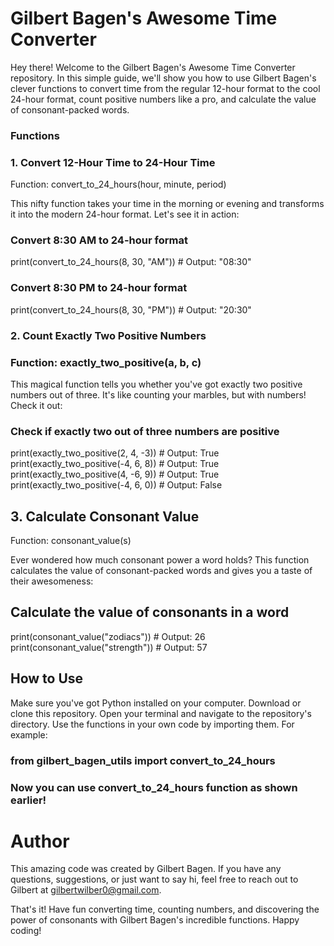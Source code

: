 # Gilbert Bagen's Awesome Time Converter
Hey there! Welcome to the Gilbert Bagen's Awesome Time Converter repository. In this simple guide, we'll show you how to use Gilbert Bagen's clever functions to convert time from the regular 12-hour format to the cool 24-hour format, count positive numbers like a pro, and calculate the value of consonant-packed words.

### Functions
### 1. Convert 12-Hour Time to 24-Hour Time
Function: convert_to_24_hours(hour, minute, period)

This nifty function takes your time in the morning or evening and transforms it into the modern 24-hour format. Let's see it in action:
### Convert 8:30 AM to 24-hour format
print(convert_to_24_hours(8, 30, "AM"))  # Output: "08:30"

### Convert 8:30 PM to 24-hour format
print(convert_to_24_hours(8, 30, "PM"))  # Output: "20:30"
### 2. Count Exactly Two Positive Numbers
### Function: exactly_two_positive(a, b, c)

This magical function tells you whether you've got exactly two positive numbers out of three. It's like counting your marbles, but with numbers! Check it out:

### Check if exactly two out of three numbers are positive
print(exactly_two_positive(2, 4, -3))  # Output: True
print(exactly_two_positive(-4, 6, 8))  # Output: True
print(exactly_two_positive(4, -6, 9))  # Output: True
print(exactly_two_positive(-4, 6, 0))  # Output: False
## 3. Calculate Consonant Value
Function: consonant_value(s)

Ever wondered how much consonant power a word holds? This function calculates the value of consonant-packed words and gives you a taste of their awesomeness:
## Calculate the value of consonants in a word
print(consonant_value("zodiacs"))  # Output: 26
print(consonant_value("strength"))  # Output: 57
## How to Use
Make sure you've got Python installed on your computer.
Download or clone this repository.
Open your terminal and navigate to the repository's directory.
Use the functions in your own code by importing them. For example:

### from gilbert_bagen_utils import convert_to_24_hours

### Now you can use convert_to_24_hours function as shown earlier!
# Author
This amazing code was created by Gilbert Bagen. If you have any questions, suggestions, or just want to say hi, feel free to reach out to Gilbert at gilbertwilber0@gmail.com.

That's it! Have fun converting time, counting numbers, and discovering the power of consonants with Gilbert Bagen's incredible functions. Happy coding!